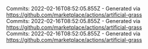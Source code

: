 Commits: 2022-02-16T08:52:05.855Z - Generated via https://github.com/marketplace/actions/artificial-grass
<br>
Commits: 2022-02-16T08:52:05.855Z - Generated via https://github.com/marketplace/actions/artificial-grass
<br>
Commits: 2022-02-16T08:52:05.855Z - Generated via https://github.com/marketplace/actions/artificial-grass
<br>
